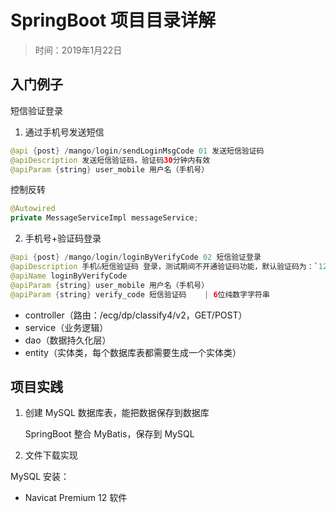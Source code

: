 # SpringBoot 项目目录详解

> 时间：2019年1月22日

## 入门例子

短信验证登录



1. 通过手机号发送短信

```java
@api {post} /mango/login/sendLoginMsgCode 01 发送短信验证码
@apiDescription 发送短信验证码，验证码30分钟内有效
@apiParam {string} user_mobile 用户名（手机号）
```



控制反转

```java
@Autowired
private MessageServiceImpl messageService;
```



2. 手机号+验证码登录

```java
@api {post} /mango/login/loginByVerifyCode 02 短信验证登录
@apiDescription 手机&短信验证码 登录，测试期间不开通验证码功能，默认验证码为：`123123`
@apiName loginByVerifyCode
@apiParam {string} user_mobile 用户名（手机号）
@apiParam {string} verify_code 短信验证码	| 6位纯数字字符串
```





- controller（路由：/ecg/dp/classify4/v2，GET/POST）
- service（业务逻辑）
- dao（数据持久化层）
- entity（实体类，每个数据库表都需要生成一个实体类）





## 项目实践

1. 创建 MySQL 数据库表，能把数据保存到数据库

   SpringBoot 整合 MyBatis，保存到 MySQL

2. 文件下载实现



MySQL 安装：

- Navicat Premium 12 软件